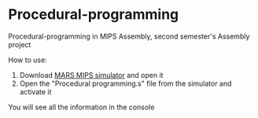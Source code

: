 # Procedural-programming
Procedural-programming in MIPS Assembly, second semester's Assembly project

How to use:
1. Download [MARS MIPS simulator](http://courses.missouristate.edu/KenVollmar/mars/download.htm) and open it
2. Open the "Procedural programming.s" file from the simulator and activate it

You will see all the information in the console
